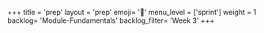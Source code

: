 +++
title = 'prep'
layout = 'prep'
emoji= '📝'
menu_level = ['sprint']
weight = 1
backlog= 'Module-Fundamentals'
backlog_filter= 'Week 3'
+++


